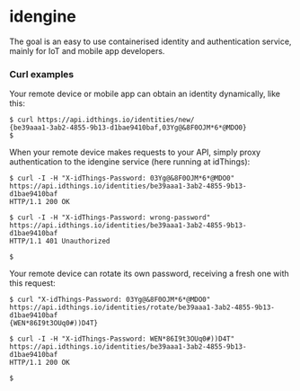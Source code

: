 # idengine

The goal is an easy to use containerised identity and authentication service, mainly for IoT and mobile app developers.

### Curl examples
Your remote device or mobile app can obtain an identity dynamically, like this:
```
$ curl https://api.idthings.io/identities/new/
{be39aaa1-3ab2-4855-9b13-d1bae9410baf,03Yg@&8F0OJM*6*@MDO0}
$
```
When your remote device makes requests to your API, simply proxy authentication to the idengine service (here running at idThings):
```
$ curl -I -H "X-idThings-Password: 03Yg@&8F0OJM*6*@MDO0" https://api.idthings.io/identities/be39aaa1-3ab2-4855-9b13-d1bae9410baf
HTTP/1.1 200 OK

$ curl -I -H "X-idThings-Password: wrong-password" https://api.idthings.io/identities/be39aaa1-3ab2-4855-9b13-d1bae9410baf
HTTP/1.1 401 Unauthorized

$
```
Your remote device can rotate its own password, receiving a fresh one with this request:
```
$ curl "X-idThings-Password: 03Yg@&8F0OJM*6*@MDO0" https://api.idthings.io/identities/rotate/be39aaa1-3ab2-4855-9b13-d1bae9410baf
{WEN*86I9t3OUq0#))D4T}

$ curl -I -H "X-idThings-Password: WEN*86I9t3OUq0#))D4T" https://api.idthings.io/identities/be39aaa1-3ab2-4855-9b13-d1bae9410baf
HTTP/1.1 200 OK

$
```
